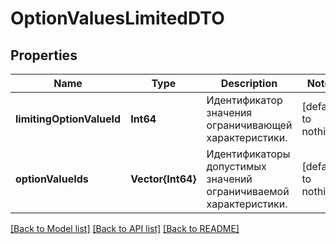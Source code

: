 # OptionValuesLimitedDTO


## Properties
Name | Type | Description | Notes
------------ | ------------- | ------------- | -------------
**limitingOptionValueId** | **Int64** | Идентификатор значения ограничивающей характеристики. | [default to nothing]
**optionValueIds** | **Vector{Int64}** | Идентификаторы допустимых значений ограничиваемой характеристики.  | [default to nothing]


[[Back to Model list]](../README.md#models) [[Back to API list]](../README.md#api-endpoints) [[Back to README]](../README.md)


